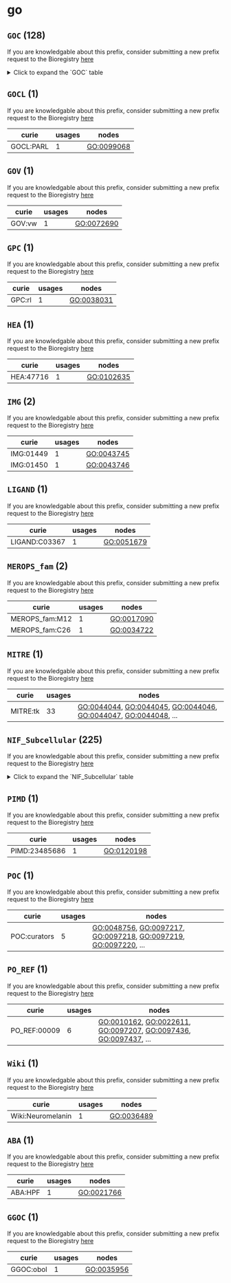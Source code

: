 # go

## `GOC` (128)

If you are knowledgable about this prefix, consider submitting a new prefix
request to the Bioregistry [here](https://github.com/biopragmatics/bioregistry/issues/new?assignees=cthoyt&labels=New%2CPrefix&template=new-prefix.yml&title=%5BResource%5D%3A%20GOC)

<details>
<summary>Click to expand the `GOC` table</summary>

| curie                              |   usages | nodes                                                                                                                                                                                                                                                                                            |
|------------------------------------|----------|--------------------------------------------------------------------------------------------------------------------------------------------------------------------------------------------------------------------------------------------------------------------------------------------------|
| GOC:TermGenie                      |     4496 | [GO:0000917](http://purl.obolibrary.org/obo/GO_0000917), [GO:0002036](http://purl.obolibrary.org/obo/GO_0002036), [GO:0002037](http://purl.obolibrary.org/obo/GO_0002037), [GO:0002038](http://purl.obolibrary.org/obo/GO_0002038), [GO:0003352](http://purl.obolibrary.org/obo/GO_0003352), ... |
| GOC:mah                            |     2056 | [GO:0000014](http://purl.obolibrary.org/obo/GO_0000014), [GO:0000027](http://purl.obolibrary.org/obo/GO_0000027), [GO:0000028](http://purl.obolibrary.org/obo/GO_0000028), [GO:0000054](http://purl.obolibrary.org/obo/GO_0000054), [GO:0000055](http://purl.obolibrary.org/obo/GO_0000055), ... |
| GOC:tb                             |      867 | [GO:0000132](http://purl.obolibrary.org/obo/GO_0000132), [GO:0000148](http://purl.obolibrary.org/obo/GO_0000148), [GO:0000452](http://purl.obolibrary.org/obo/GO_0000452), [GO:0000459](http://purl.obolibrary.org/obo/GO_0000459), [GO:0000469](http://purl.obolibrary.org/obo/GO_0000469), ... |
| GOC:obol                           |      791 | [GO:0010411](http://purl.obolibrary.org/obo/GO_0010411), [GO:0032655](http://purl.obolibrary.org/obo/GO_0032655), [GO:0032695](http://purl.obolibrary.org/obo/GO_0032695), [GO:0032735](http://purl.obolibrary.org/obo/GO_0032735), [GO:0035947](http://purl.obolibrary.org/obo/GO_0035947), ... |
| GOC:bf                             |      758 | [GO:0000038](http://purl.obolibrary.org/obo/GO_0000038), [GO:0000165](http://purl.obolibrary.org/obo/GO_0000165), [GO:0000185](http://purl.obolibrary.org/obo/GO_0000185), [GO:0000186](http://purl.obolibrary.org/obo/GO_0000186), [GO:0000836](http://purl.obolibrary.org/obo/GO_0000836), ... |
| GOC:dph                            |      497 | [GO:0000146](http://purl.obolibrary.org/obo/GO_0000146), [GO:0000335](http://purl.obolibrary.org/obo/GO_0000335), [GO:0000336](http://purl.obolibrary.org/obo/GO_0000336), [GO:0000337](http://purl.obolibrary.org/obo/GO_0000337), [GO:0000749](http://purl.obolibrary.org/obo/GO_0000749), ... |
| GOC:add                            |      244 | [GO:0001779](http://purl.obolibrary.org/obo/GO_0001779), [GO:0001865](http://purl.obolibrary.org/obo/GO_0001865), [GO:0001867](http://purl.obolibrary.org/obo/GO_0001867), [GO:0001868](http://purl.obolibrary.org/obo/GO_0001868), [GO:0001869](http://purl.obolibrary.org/obo/GO_0001869), ... |
| GOC:vw                             |      173 | [GO:0000078](http://purl.obolibrary.org/obo/GO_0000078), [GO:0000196](http://purl.obolibrary.org/obo/GO_0000196), [GO:0000348](http://purl.obolibrary.org/obo/GO_0000348), [GO:0000365](http://purl.obolibrary.org/obo/GO_0000365), [GO:0000366](http://purl.obolibrary.org/obo/GO_0000366), ... |
| GOC:signaling                      |      133 | [GO:0000161](http://purl.obolibrary.org/obo/GO_0000161), [GO:0003136](http://purl.obolibrary.org/obo/GO_0003136), [GO:0003306](http://purl.obolibrary.org/obo/GO_0003306), [GO:0003308](http://purl.obolibrary.org/obo/GO_0003308), [GO:0005007](http://purl.obolibrary.org/obo/GO_0005007), ... |
| GOC:mtg_kidney_jan10               |       85 | [GO:0034672](http://purl.obolibrary.org/obo/GO_0034672), [GO:0039003](http://purl.obolibrary.org/obo/GO_0039003), [GO:0039006](http://purl.obolibrary.org/obo/GO_0039006), [GO:0039009](http://purl.obolibrary.org/obo/GO_0039009), [GO:0039011](http://purl.obolibrary.org/obo/GO_0039011), ... |
| GOC:dos                            |       79 | [GO:0008407](http://purl.obolibrary.org/obo/GO_0008407), [GO:0009415](http://purl.obolibrary.org/obo/GO_0009415), [GO:0009725](http://purl.obolibrary.org/obo/GO_0009725), [GO:0009733](http://purl.obolibrary.org/obo/GO_0009733), [GO:0009735](http://purl.obolibrary.org/obo/GO_0009735), ... |
| GOC:sl                             |       72 | [GO:0005980](http://purl.obolibrary.org/obo/GO_0005980), [GO:0005981](http://purl.obolibrary.org/obo/GO_0005981), [GO:0008584](http://purl.obolibrary.org/obo/GO_0008584), [GO:0008585](http://purl.obolibrary.org/obo/GO_0008585), [GO:0008610](http://purl.obolibrary.org/obo/GO_0008610), ... |
| GOC:jl                             |       62 | [GO:0006607](http://purl.obolibrary.org/obo/GO_0006607), [GO:0006928](http://purl.obolibrary.org/obo/GO_0006928), [GO:0009877](http://purl.obolibrary.org/obo/GO_0009877), [GO:0016032](http://purl.obolibrary.org/obo/GO_0016032), [GO:0019048](http://purl.obolibrary.org/obo/GO_0019048), ... |
| GOC:krc                            |       55 | [GO:0000950](http://purl.obolibrary.org/obo/GO_0000950), [GO:0000953](http://purl.obolibrary.org/obo/GO_0000953), [GO:0003918](http://purl.obolibrary.org/obo/GO_0003918), [GO:0004175](http://purl.obolibrary.org/obo/GO_0004175), [GO:0004252](http://purl.obolibrary.org/obo/GO_0004252), ... |
| GOC:rl                             |       53 | [GO:0000124](http://purl.obolibrary.org/obo/GO_0000124), [GO:0000159](http://purl.obolibrary.org/obo/GO_0000159), [GO:0001837](http://purl.obolibrary.org/obo/GO_0001837), [GO:0001905](http://purl.obolibrary.org/obo/GO_0001905), [GO:0001969](http://purl.obolibrary.org/obo/GO_0001969), ... |
| GOC:mtg_heart                      |       50 | [GO:0003139](http://purl.obolibrary.org/obo/GO_0003139), [GO:0003142](http://purl.obolibrary.org/obo/GO_0003142), [GO:0003146](http://purl.obolibrary.org/obo/GO_0003146), [GO:0003161](http://purl.obolibrary.org/obo/GO_0003161), [GO:0003162](http://purl.obolibrary.org/obo/GO_0003162), ... |
| GOC:pr                             |       39 | [GO:0005080](http://purl.obolibrary.org/obo/GO_0005080), [GO:0006490](http://purl.obolibrary.org/obo/GO_0006490), [GO:0007528](http://purl.obolibrary.org/obo/GO_0007528), [GO:0007595](http://purl.obolibrary.org/obo/GO_0007595), [GO:0008303](http://purl.obolibrary.org/obo/GO_0008303), ... |
| GOC:bhm                            |       37 | [GO:0000109](http://purl.obolibrary.org/obo/GO_0000109), [GO:0016602](http://purl.obolibrary.org/obo/GO_0016602), [GO:0017053](http://purl.obolibrary.org/obo/GO_0017053), [GO:0030008](http://purl.obolibrary.org/obo/GO_0030008), [GO:0031297](http://purl.obolibrary.org/obo/GO_0031297), ... |
| GOC:yaf                            |       37 | [GO:0003179](http://purl.obolibrary.org/obo/GO_0003179), [GO:0006636](http://purl.obolibrary.org/obo/GO_0006636), [GO:0006972](http://purl.obolibrary.org/obo/GO_0006972), [GO:0030223](http://purl.obolibrary.org/obo/GO_0030223), [GO:0035623](http://purl.obolibrary.org/obo/GO_0035623), ... |
| GOC:BHF                            |       37 | [GO:0030228](http://purl.obolibrary.org/obo/GO_0030228), [GO:0032615](http://purl.obolibrary.org/obo/GO_0032615), [GO:0032619](http://purl.obolibrary.org/obo/GO_0032619), [GO:0032620](http://purl.obolibrary.org/obo/GO_0032620), [GO:0032621](http://purl.obolibrary.org/obo/GO_0032621), ... |
| GOC:ab                             |       29 | [GO:0009897](http://purl.obolibrary.org/obo/GO_0009897), [GO:0009898](http://purl.obolibrary.org/obo/GO_0009898), [GO:0010009](http://purl.obolibrary.org/obo/GO_0010009), [GO:0031232](http://purl.obolibrary.org/obo/GO_0031232), [GO:0031233](http://purl.obolibrary.org/obo/GO_0031233), ... |
| GOC:bm                             |       25 | [GO:0019068](http://purl.obolibrary.org/obo/GO_0019068), [GO:0039631](http://purl.obolibrary.org/obo/GO_0039631), [GO:0039632](http://purl.obolibrary.org/obo/GO_0039632), [GO:0039633](http://purl.obolibrary.org/obo/GO_0039633), [GO:0043493](http://purl.obolibrary.org/obo/GO_0043493), ... |
| GOC:hjd                            |       24 | [GO:0000154](http://purl.obolibrary.org/obo/GO_0000154), [GO:0004397](http://purl.obolibrary.org/obo/GO_0004397), [GO:0004812](http://purl.obolibrary.org/obo/GO_0004812), [GO:0006400](http://purl.obolibrary.org/obo/GO_0006400), [GO:0009451](http://purl.obolibrary.org/obo/GO_0009451), ... |
| GOC:vk                             |       23 | [GO:0004497](http://purl.obolibrary.org/obo/GO_0004497), [GO:0005129](http://purl.obolibrary.org/obo/GO_0005129), [GO:0005157](http://purl.obolibrary.org/obo/GO_0005157), [GO:0019827](http://purl.obolibrary.org/obo/GO_0019827), [GO:0030330](http://purl.obolibrary.org/obo/GO_0030330), ... |
| GOC:go_curators                    |       21 | [GO:0000703](http://purl.obolibrary.org/obo/GO_0000703), [GO:0002060](http://purl.obolibrary.org/obo/GO_0002060), [GO:0002061](http://purl.obolibrary.org/obo/GO_0002061), [GO:0005345](http://purl.obolibrary.org/obo/GO_0005345), [GO:0005350](http://purl.obolibrary.org/obo/GO_0005350), ... |
| GOC:txnOH                          |       19 | [GO:0001109](http://purl.obolibrary.org/obo/GO_0001109), [GO:0001112](http://purl.obolibrary.org/obo/GO_0001112), [GO:0001172](http://purl.obolibrary.org/obo/GO_0001172), [GO:0001173](http://purl.obolibrary.org/obo/GO_0001173), [GO:0001192](http://purl.obolibrary.org/obo/GO_0001192), ... |
| GOC:cjm                            |       18 | [GO:0000502](http://purl.obolibrary.org/obo/GO_0000502), [GO:0001957](http://purl.obolibrary.org/obo/GO_0001957), [GO:0005922](http://purl.obolibrary.org/obo/GO_0005922), [GO:0008406](http://purl.obolibrary.org/obo/GO_0008406), [GO:0009654](http://purl.obolibrary.org/obo/GO_0009654), ... |
| GOC:cls                            |       18 | [GO:0021504](http://purl.obolibrary.org/obo/GO_0021504), [GO:0021539](http://purl.obolibrary.org/obo/GO_0021539), [GO:0021541](http://purl.obolibrary.org/obo/GO_0021541), [GO:0021547](http://purl.obolibrary.org/obo/GO_0021547), [GO:0021550](http://purl.obolibrary.org/obo/GO_0021550), ... |
| GOC:sart                           |       17 | [GO:0001669](http://purl.obolibrary.org/obo/GO_0001669), [GO:0007593](http://purl.obolibrary.org/obo/GO_0007593), [GO:0015276](http://purl.obolibrary.org/obo/GO_0015276), [GO:0016055](http://purl.obolibrary.org/obo/GO_0016055), [GO:0016322](http://purl.obolibrary.org/obo/GO_0016322), ... |
| GOC:ecd                            |       17 | [GO:0003435](http://purl.obolibrary.org/obo/GO_0003435), [GO:0003725](http://purl.obolibrary.org/obo/GO_0003725), [GO:0004745](http://purl.obolibrary.org/obo/GO_0004745), [GO:0008589](http://purl.obolibrary.org/obo/GO_0008589), [GO:0010501](http://purl.obolibrary.org/obo/GO_0010501), ... |
| GOC:autophagy                      |       15 | [GO:0000045](http://purl.obolibrary.org/obo/GO_0000045), [GO:0000421](http://purl.obolibrary.org/obo/GO_0000421), [GO:0000422](http://purl.obolibrary.org/obo/GO_0000422), [GO:0016240](http://purl.obolibrary.org/obo/GO_0016240), [GO:0016243](http://purl.obolibrary.org/obo/GO_0016243), ... |
| GOC:jh2                            |       15 | [GO:0005656](http://purl.obolibrary.org/obo/GO_0005656), [GO:0006267](http://purl.obolibrary.org/obo/GO_0006267), [GO:0006352](http://purl.obolibrary.org/obo/GO_0006352), [GO:0006354](http://purl.obolibrary.org/obo/GO_0006354), [GO:0016874](http://purl.obolibrary.org/obo/GO_0016874), ... |
| GOC:al                             |       14 | [GO:0005643](http://purl.obolibrary.org/obo/GO_0005643), [GO:0006611](http://purl.obolibrary.org/obo/GO_0006611), [GO:0006886](http://purl.obolibrary.org/obo/GO_0006886), [GO:0036127](http://purl.obolibrary.org/obo/GO_0036127), [GO:0036245](http://purl.obolibrary.org/obo/GO_0036245), ... |
| GOC:rk                             |       13 | [GO:0008544](http://purl.obolibrary.org/obo/GO_0008544), [GO:0009913](http://purl.obolibrary.org/obo/GO_0009913), [GO:0009957](http://purl.obolibrary.org/obo/GO_0009957), [GO:0010481](http://purl.obolibrary.org/obo/GO_0010481), [GO:0010482](http://purl.obolibrary.org/obo/GO_0010482), ... |
| GOC:sp                             |       13 | [GO:0035098](http://purl.obolibrary.org/obo/GO_0035098), [GO:0035605](http://purl.obolibrary.org/obo/GO_0035605), [GO:0036292](http://purl.obolibrary.org/obo/GO_0036292), [GO:0036310](http://purl.obolibrary.org/obo/GO_0036310), [GO:0036317](http://purl.obolibrary.org/obo/GO_0036317), ... |
| GOC:jp                             |       12 | [GO:0070086](http://purl.obolibrary.org/obo/GO_0070086), [GO:0070250](http://purl.obolibrary.org/obo/GO_0070250), [GO:0070300](http://purl.obolibrary.org/obo/GO_0070300), [GO:0070370](http://purl.obolibrary.org/obo/GO_0070370), [GO:0070417](http://purl.obolibrary.org/obo/GO_0070417), ... |
| GOC:rb                             |       11 | [GO:0004574](http://purl.obolibrary.org/obo/GO_0004574), [GO:0030956](http://purl.obolibrary.org/obo/GO_0030956), [GO:0035859](http://purl.obolibrary.org/obo/GO_0035859), [GO:0035965](http://purl.obolibrary.org/obo/GO_0035965), [GO:0036402](http://purl.obolibrary.org/obo/GO_0036402), ... |
| GOC:ebc                            |       11 | [GO:0008432](http://purl.obolibrary.org/obo/GO_0008432), [GO:0035639](http://purl.obolibrary.org/obo/GO_0035639), [GO:0035683](http://purl.obolibrary.org/obo/GO_0035683), [GO:0035684](http://purl.obolibrary.org/obo/GO_0035684), [GO:0035691](http://purl.obolibrary.org/obo/GO_0035691), ... |
| GOC:rph                            |       10 | [GO:0001822](http://purl.obolibrary.org/obo/GO_0001822), [GO:0007042](http://purl.obolibrary.org/obo/GO_0007042), [GO:0010917](http://purl.obolibrary.org/obo/GO_0010917), [GO:0010918](http://purl.obolibrary.org/obo/GO_0010918), [GO:0035752](http://purl.obolibrary.org/obo/GO_0035752), ... |
| GOC:kmv                            |       10 | [GO:0030056](http://purl.obolibrary.org/obo/GO_0030056), [GO:0031045](http://purl.obolibrary.org/obo/GO_0031045), [GO:0032127](http://purl.obolibrary.org/obo/GO_0032127), [GO:0032253](http://purl.obolibrary.org/obo/GO_0032253), [GO:0032256](http://purl.obolibrary.org/obo/GO_0032256), ... |
| GOC:elh                            |        9 | [GO:0003690](http://purl.obolibrary.org/obo/GO_0003690), [GO:0019985](http://purl.obolibrary.org/obo/GO_0019985), [GO:0042276](http://purl.obolibrary.org/obo/GO_0042276), [GO:0060543](http://purl.obolibrary.org/obo/GO_0060543), [GO:0070180](http://purl.obolibrary.org/obo/GO_0070180), ... |
| GOC:mcc                            |        9 | [GO:0005750](http://purl.obolibrary.org/obo/GO_0005750), [GO:0017062](http://purl.obolibrary.org/obo/GO_0017062), [GO:0030848](http://purl.obolibrary.org/obo/GO_0030848), [GO:0032865](http://purl.obolibrary.org/obo/GO_0032865), [GO:0034551](http://purl.obolibrary.org/obo/GO_0034551), ... |
| GOC:pg                             |        8 | [GO:0005096](http://purl.obolibrary.org/obo/GO_0005096), [GO:0039503](http://purl.obolibrary.org/obo/GO_0039503), [GO:0045087](http://purl.obolibrary.org/obo/GO_0045087), [GO:0052157](http://purl.obolibrary.org/obo/GO_0052157), [GO:0052167](http://purl.obolibrary.org/obo/GO_0052167), ... |
| GOC:mtg_lung                       |        8 | [GO:0007171](http://purl.obolibrary.org/obo/GO_0007171), [GO:0060424](http://purl.obolibrary.org/obo/GO_0060424), [GO:0060426](http://purl.obolibrary.org/obo/GO_0060426), [GO:0060428](http://purl.obolibrary.org/obo/GO_0060428), [GO:0060447](http://purl.obolibrary.org/obo/GO_0060447), ... |
| GOC:kad                            |        8 | [GO:0010279](http://purl.obolibrary.org/obo/GO_0010279), [GO:0035647](http://purl.obolibrary.org/obo/GO_0035647), [GO:0035798](http://purl.obolibrary.org/obo/GO_0035798), [GO:0047312](http://purl.obolibrary.org/obo/GO_0047312), [GO:0070382](http://purl.obolibrary.org/obo/GO_0070382), ... |
| GOC:rn                             |        8 | [GO:0036266](http://purl.obolibrary.org/obo/GO_0036266), [GO:0070651](http://purl.obolibrary.org/obo/GO_0070651), [GO:0071885](http://purl.obolibrary.org/obo/GO_0071885), [GO:0090282](http://purl.obolibrary.org/obo/GO_0090282), [GO:0120155](http://purl.obolibrary.org/obo/GO_0120155), ... |
| GOC:jh                             |        7 | [GO:0000404](http://purl.obolibrary.org/obo/GO_0000404), [GO:0016682](http://purl.obolibrary.org/obo/GO_0016682), [GO:0035484](http://purl.obolibrary.org/obo/GO_0035484), [GO:0035486](http://purl.obolibrary.org/obo/GO_0035486), [GO:0035488](http://purl.obolibrary.org/obo/GO_0035488), ... |
| GOC:mtg_cardiac_conduct_nov11      |        7 | [GO:0005222](http://purl.obolibrary.org/obo/GO_0005222), [GO:0060921](http://purl.obolibrary.org/obo/GO_0060921), [GO:0060930](http://purl.obolibrary.org/obo/GO_0060930), [GO:0060931](http://purl.obolibrary.org/obo/GO_0060931), [GO:0086024](http://purl.obolibrary.org/obo/GO_0086024), ... |
| GOC:jsg                            |        7 | [GO:0008022](http://purl.obolibrary.org/obo/GO_0008022), [GO:0018160](http://purl.obolibrary.org/obo/GO_0018160), [GO:0018220](http://purl.obolibrary.org/obo/GO_0018220), [GO:0018221](http://purl.obolibrary.org/obo/GO_0018221), [GO:0036290](http://purl.obolibrary.org/obo/GO_0036290), ... |
| GOC:tair_curators                  |        7 | [GO:0010263](http://purl.obolibrary.org/obo/GO_0010263), [GO:0010683](http://purl.obolibrary.org/obo/GO_0010683), [GO:0010684](http://purl.obolibrary.org/obo/GO_0010684), [GO:0010685](http://purl.obolibrary.org/obo/GO_0010685), [GO:0010686](http://purl.obolibrary.org/obo/GO_0010686), ... |
| GOC:di                             |        7 | [GO:0036164](http://purl.obolibrary.org/obo/GO_0036164), [GO:0036165](http://purl.obolibrary.org/obo/GO_0036165), [GO:0036187](http://purl.obolibrary.org/obo/GO_0036187), [GO:0036240](http://purl.obolibrary.org/obo/GO_0036240), [GO:0036267](http://purl.obolibrary.org/obo/GO_0036267), ... |
| GOC:vesicles                       |        7 | [GO:0070062](http://purl.obolibrary.org/obo/GO_0070062), [GO:0071971](http://purl.obolibrary.org/obo/GO_0071971), [GO:0097189](http://purl.obolibrary.org/obo/GO_0097189), [GO:1903551](http://purl.obolibrary.org/obo/GO_1903551), [GO:1903552](http://purl.obolibrary.org/obo/GO_1903552), ... |
| GOC:rv                             |        7 | [GO:0071605](http://purl.obolibrary.org/obo/GO_0071605), [GO:0071606](http://purl.obolibrary.org/obo/GO_0071606), [GO:0071607](http://purl.obolibrary.org/obo/GO_0071607), [GO:0071608](http://purl.obolibrary.org/obo/GO_0071608), [GO:0071609](http://purl.obolibrary.org/obo/GO_0071609), ... |
| GOC:md                             |        6 | [GO:0030287](http://purl.obolibrary.org/obo/GO_0030287), [GO:0036407](http://purl.obolibrary.org/obo/GO_0036407), [GO:0036418](http://purl.obolibrary.org/obo/GO_0036418), [GO:0036419](http://purl.obolibrary.org/obo/GO_0036419), [GO:0036420](http://purl.obolibrary.org/obo/GO_0036420), ... |
| GOC:pamgo_curators                 |        6 | [GO:0034051](http://purl.obolibrary.org/obo/GO_0034051), [GO:0034052](http://purl.obolibrary.org/obo/GO_0034052), [GO:0034053](http://purl.obolibrary.org/obo/GO_0034053), [GO:0034054](http://purl.obolibrary.org/obo/GO_0034054), [GO:0034055](http://purl.obolibrary.org/obo/GO_0034055), ... |
| GOC:dgf                            |        5 | [GO:0000197](http://purl.obolibrary.org/obo/GO_0000197), [GO:0000198](http://purl.obolibrary.org/obo/GO_0000198), [GO:0000199](http://purl.obolibrary.org/obo/GO_0000199), [GO:0000200](http://purl.obolibrary.org/obo/GO_0000200), [GO:0070390](http://purl.obolibrary.org/obo/GO_0070390), ... |
| GOC:mtg_chebi_dec09                |        5 | [GO:0009057](http://purl.obolibrary.org/obo/GO_0009057), [GO:0009059](http://purl.obolibrary.org/obo/GO_0009059), [GO:0043170](http://purl.obolibrary.org/obo/GO_0043170), [GO:0044260](http://purl.obolibrary.org/obo/GO_0044260), [GO:0044265](http://purl.obolibrary.org/obo/GO_0044265), ... |
| GOC:rs                             |        5 | [GO:0015986](http://purl.obolibrary.org/obo/GO_0015986), [GO:0035595](http://purl.obolibrary.org/obo/GO_0035595), [GO:0071938](http://purl.obolibrary.org/obo/GO_0071938), [GO:0071939](http://purl.obolibrary.org/obo/GO_0071939), [GO:0072541](http://purl.obolibrary.org/obo/GO_0072541), ... |
| GOC:jc                             |        5 | [GO:0038173](http://purl.obolibrary.org/obo/GO_0038173), [GO:0038178](http://purl.obolibrary.org/obo/GO_0038178), [GO:0051386](http://purl.obolibrary.org/obo/GO_0051386), [GO:0051387](http://purl.obolibrary.org/obo/GO_0051387), [GO:0051388](http://purl.obolibrary.org/obo/GO_0051388), ... |
| GOC:mengo_curators                 |        5 | [GO:1900682](http://purl.obolibrary.org/obo/GO_1900682), [GO:1901061](http://purl.obolibrary.org/obo/GO_1901061), [GO:1901064](http://purl.obolibrary.org/obo/GO_1901064), [GO:1901065](http://purl.obolibrary.org/obo/GO_1901065), [GO:1902665](http://purl.obolibrary.org/obo/GO_1902665), ... |
| GOC:dgh                            |        4 | [GO:0021768](http://purl.obolibrary.org/obo/GO_0021768), [GO:0021770](http://purl.obolibrary.org/obo/GO_0021770), [GO:0021771](http://purl.obolibrary.org/obo/GO_0021771), [GO:0070121](http://purl.obolibrary.org/obo/GO_0070121)                                                               |
| GOC:ah                             |        4 | [GO:0031648](http://purl.obolibrary.org/obo/GO_0031648), [GO:0050821](http://purl.obolibrary.org/obo/GO_0050821), [GO:0050822](http://purl.obolibrary.org/obo/GO_0050822), [GO:1904936](http://purl.obolibrary.org/obo/GO_1904936)                                                               |
| GOC:mtg_25march11                  |        4 | [GO:0035810](http://purl.obolibrary.org/obo/GO_0035810), [GO:0035811](http://purl.obolibrary.org/obo/GO_0035811), [GO:0035815](http://purl.obolibrary.org/obo/GO_0035815), [GO:0035818](http://purl.obolibrary.org/obo/GO_0035818)                                                               |
| GOC:amm                            |        4 | [GO:0036300](http://purl.obolibrary.org/obo/GO_0036300), [GO:0071532](http://purl.obolibrary.org/obo/GO_0071532), [GO:0071533](http://purl.obolibrary.org/obo/GO_0071533), [GO:0071537](http://purl.obolibrary.org/obo/GO_0071537)                                                               |
| GOC:uh                             |        4 | [GO:0036323](http://purl.obolibrary.org/obo/GO_0036323), [GO:0036324](http://purl.obolibrary.org/obo/GO_0036324), [GO:0036325](http://purl.obolibrary.org/obo/GO_0036325), [GO:0036332](http://purl.obolibrary.org/obo/GO_0036332)                                                               |
| GOC:nhn                            |        4 | [GO:0036339](http://purl.obolibrary.org/obo/GO_0036339), [GO:0038157](http://purl.obolibrary.org/obo/GO_0038157), [GO:0038163](http://purl.obolibrary.org/obo/GO_0038163), [GO:0038192](http://purl.obolibrary.org/obo/GO_0038192)                                                               |
| GOC:bc                             |        4 | [GO:0043121](http://purl.obolibrary.org/obo/GO_0043121), [GO:0098883](http://purl.obolibrary.org/obo/GO_0098883), [GO:0140058](http://purl.obolibrary.org/obo/GO_0140058), [GO:0150051](http://purl.obolibrary.org/obo/GO_0150051)                                                               |
| GOC:lnp                            |        4 | [GO:0062011](http://purl.obolibrary.org/obo/GO_0062011), [GO:0110078](http://purl.obolibrary.org/obo/GO_0110078), [GO:0120123](http://purl.obolibrary.org/obo/GO_0120123), [GO:0120157](http://purl.obolibrary.org/obo/GO_0120157)                                                               |
| GOC:ach                            |        4 | [GO:0120280](http://purl.obolibrary.org/obo/GO_0120280), [GO:0120309](http://purl.obolibrary.org/obo/GO_0120309), [GO:0120311](http://purl.obolibrary.org/obo/GO_0120311), [GO:0120326](http://purl.obolibrary.org/obo/GO_0120326)                                                               |
| GOC:nc                             |        3 | [GO:0000333](http://purl.obolibrary.org/obo/GO_0000333), [GO:1990682](http://purl.obolibrary.org/obo/GO_1990682), [GO:1990879](http://purl.obolibrary.org/obo/GO_1990879)                                                                                                                        |
| GOC:cilia                          |        3 | [GO:0003351](http://purl.obolibrary.org/obo/GO_0003351), [GO:0005814](http://purl.obolibrary.org/obo/GO_0005814), [GO:0060287](http://purl.obolibrary.org/obo/GO_0060287)                                                                                                                        |
| GOC:mtg_apoptosis                  |        3 | [GO:0004197](http://purl.obolibrary.org/obo/GO_0004197), [GO:0060033](http://purl.obolibrary.org/obo/GO_0060033), [GO:0097153](http://purl.obolibrary.org/obo/GO_0097153)                                                                                                                        |
| GOC:cb                             |        3 | [GO:0005242](http://purl.obolibrary.org/obo/GO_0005242), [GO:0070581](http://purl.obolibrary.org/obo/GO_0070581), [GO:0070582](http://purl.obolibrary.org/obo/GO_0070582)                                                                                                                        |
| GOC:ai                             |        3 | [GO:0009081](http://purl.obolibrary.org/obo/GO_0009081), [GO:0009082](http://purl.obolibrary.org/obo/GO_0009082), [GO:0009083](http://purl.obolibrary.org/obo/GO_0009083)                                                                                                                        |
| GOC:PO_curators                    |        3 | [GO:0009835](http://purl.obolibrary.org/obo/GO_0009835), [GO:0022611](http://purl.obolibrary.org/obo/GO_0022611), [GO:0048438](http://purl.obolibrary.org/obo/GO_0048438)                                                                                                                        |
| GOC:imk                            |        3 | [GO:0016507](http://purl.obolibrary.org/obo/GO_0016507), [GO:0070678](http://purl.obolibrary.org/obo/GO_0070678), [GO:0071915](http://purl.obolibrary.org/obo/GO_0071915)                                                                                                                        |
| GOC:pf                             |        3 | [GO:0031164](http://purl.obolibrary.org/obo/GO_0031164), [GO:0034260](http://purl.obolibrary.org/obo/GO_0034260), [GO:0070685](http://purl.obolibrary.org/obo/GO_0070685)                                                                                                                        |
| GOC:ans                            |        3 | [GO:0032541](http://purl.obolibrary.org/obo/GO_0032541), [GO:0035927](http://purl.obolibrary.org/obo/GO_0035927), [GO:0035928](http://purl.obolibrary.org/obo/GO_0035928)                                                                                                                        |
| GOC:mw                             |        3 | [GO:0036134](http://purl.obolibrary.org/obo/GO_0036134), [GO:0036153](http://purl.obolibrary.org/obo/GO_0036153), [GO:0036154](http://purl.obolibrary.org/obo/GO_0036154)                                                                                                                        |
| GOC:pad                            |        3 | [GO:0061742](http://purl.obolibrary.org/obo/GO_0061742), [GO:0071211](http://purl.obolibrary.org/obo/GO_0071211), [GO:1990316](http://purl.obolibrary.org/obo/GO_1990316)                                                                                                                        |
| GOC:se                             |        2 | [GO:0000214](http://purl.obolibrary.org/obo/GO_0000214), [GO:0035601](http://purl.obolibrary.org/obo/GO_0035601)                                                                                                                                                                                 |
| GOC:mtg_cardio                     |        2 | [GO:0003050](http://purl.obolibrary.org/obo/GO_0003050), [GO:0021811](http://purl.obolibrary.org/obo/GO_0021811)                                                                                                                                                                                 |
| GOC:cjk                            |        2 | [GO:0005839](http://purl.obolibrary.org/obo/GO_0005839), [GO:0016593](http://purl.obolibrary.org/obo/GO_0016593)                                                                                                                                                                                 |
| GOC:mcc2                           |        2 | [GO:0009758](http://purl.obolibrary.org/obo/GO_0009758), [GO:0043610](http://purl.obolibrary.org/obo/GO_0043610)                                                                                                                                                                                 |
| GOC:curators                       |        2 | [GO:0030220](http://purl.obolibrary.org/obo/GO_0030220), [GO:0046146](http://purl.obolibrary.org/obo/GO_0046146)                                                                                                                                                                                 |
| GOC:ha                             |        2 | [GO:0031594](http://purl.obolibrary.org/obo/GO_0031594), [GO:0062130](http://purl.obolibrary.org/obo/GO_0062130)                                                                                                                                                                                 |
| GOC:hp                             |        2 | [GO:0035456](http://purl.obolibrary.org/obo/GO_0035456), [GO:0036275](http://purl.obolibrary.org/obo/GO_0036275)                                                                                                                                                                                 |
| GOC:als                            |        2 | [GO:0036413](http://purl.obolibrary.org/obo/GO_0036413), [GO:1990256](http://purl.obolibrary.org/obo/GO_1990256)                                                                                                                                                                                 |
| GOC:am                             |        2 | [GO:0036447](http://purl.obolibrary.org/obo/GO_0036447), [GO:1990464](http://purl.obolibrary.org/obo/GO_1990464)                                                                                                                                                                                 |
| GOC:lb                             |        2 | [GO:0036449](http://purl.obolibrary.org/obo/GO_0036449), [GO:0047677](http://purl.obolibrary.org/obo/GO_0047677)                                                                                                                                                                                 |
| GOC:tfm                            |        2 | [GO:0044286](http://purl.obolibrary.org/obo/GO_0044286), [GO:0071948](http://purl.obolibrary.org/obo/GO_0071948)                                                                                                                                                                                 |
| GOC:rc                             |        2 | [GO:0048718](http://purl.obolibrary.org/obo/GO_0048718), [GO:0048725](http://purl.obolibrary.org/obo/GO_0048725)                                                                                                                                                                                 |
| GOC:MAH                            |        2 | [GO:0070525](http://purl.obolibrary.org/obo/GO_0070525), [GO:0070817](http://purl.obolibrary.org/obo/GO_0070817)                                                                                                                                                                                 |
| GOC:dh                             |        2 | [GO:0070909](http://purl.obolibrary.org/obo/GO_0070909), [GO:0070968](http://purl.obolibrary.org/obo/GO_0070968)                                                                                                                                                                                 |
| GOC:rjd                            |        2 | [GO:0110094](http://purl.obolibrary.org/obo/GO_0110094), [GO:0120031](http://purl.obolibrary.org/obo/GO_0120031)                                                                                                                                                                                 |
| GOC:mls                            |        2 | [GO:1902074](http://purl.obolibrary.org/obo/GO_1902074), [GO:1902075](http://purl.obolibrary.org/obo/GO_1902075)                                                                                                                                                                                 |
| GOC:mgi_curators                   |        1 | [GO:0001949](http://purl.obolibrary.org/obo/GO_0001949)                                                                                                                                                                                                                                          |
| GOC:pm                             |        1 | [GO:0006509](http://purl.obolibrary.org/obo/GO_0006509)                                                                                                                                                                                                                                          |
| GOC:cuators                        |        1 | [GO:0009229](http://purl.obolibrary.org/obo/GO_0009229)                                                                                                                                                                                                                                          |
| GOC:syr                            |        1 | [GO:0010213](http://purl.obolibrary.org/obo/GO_0010213)                                                                                                                                                                                                                                          |
| GOC:kd                             |        1 | [GO:0015039](http://purl.obolibrary.org/obo/GO_0015039)                                                                                                                                                                                                                                          |
| GOC:fj                             |        1 | [GO:0015280](http://purl.obolibrary.org/obo/GO_0015280)                                                                                                                                                                                                                                          |
| GOC:pde                            |        1 | [GO:0030168](http://purl.obolibrary.org/obo/GO_0030168)                                                                                                                                                                                                                                          |
| GOC:db                             |        1 | [GO:0032790](http://purl.obolibrary.org/obo/GO_0032790)                                                                                                                                                                                                                                          |
| GOC:crds                           |        1 | [GO:0036370](http://purl.obolibrary.org/obo/GO_0036370)                                                                                                                                                                                                                                          |
| GOC:20238016                       |        1 | [GO:0036372](http://purl.obolibrary.org/obo/GO_0036372)                                                                                                                                                                                                                                          |
| GOC:gap                            |        1 | [GO:0038194](http://purl.obolibrary.org/obo/GO_0038194)                                                                                                                                                                                                                                          |
| GOC:rf                             |        1 | [GO:0039509](http://purl.obolibrary.org/obo/GO_0039509)                                                                                                                                                                                                                                          |
| GOC:ch                             |        1 | [GO:0039662](http://purl.obolibrary.org/obo/GO_0039662)                                                                                                                                                                                                                                          |
| GOC:ceb                            |        1 | [GO:0048014](http://purl.obolibrary.org/obo/GO_0048014)                                                                                                                                                                                                                                          |
| GOC:molecular_function_refactoring |        1 | [GO:0048018](http://purl.obolibrary.org/obo/GO_0048018)                                                                                                                                                                                                                                          |
| GOC:mtg_signaling                  |        1 | [GO:0048019](http://purl.obolibrary.org/obo/GO_0048019)                                                                                                                                                                                                                                          |
| GOC:br                             |        1 | [GO:0048205](http://purl.obolibrary.org/obo/GO_0048205)                                                                                                                                                                                                                                          |
| GOC:17911382                       |        1 | [GO:0048286](http://purl.obolibrary.org/obo/GO_0048286)                                                                                                                                                                                                                                          |
| GOC:mtg_muscle                     |        1 | [GO:0055013](http://purl.obolibrary.org/obo/GO_0055013)                                                                                                                                                                                                                                          |
| GOC:26493087                       |        1 | [GO:0061751](http://purl.obolibrary.org/obo/GO_0061751)                                                                                                                                                                                                                                          |
| GOC:nln                            |        1 | [GO:0070216](http://purl.obolibrary.org/obo/GO_0070216)                                                                                                                                                                                                                                          |
| GOC:sre                            |        1 | [GO:0070274](http://purl.obolibrary.org/obo/GO_0070274)                                                                                                                                                                                                                                          |
| GOC:mm2                            |        1 | [GO:0070652](http://purl.obolibrary.org/obo/GO_0070652)                                                                                                                                                                                                                                          |
| GOC:ma                             |        1 | [GO:0071072](http://purl.obolibrary.org/obo/GO_0071072)                                                                                                                                                                                                                                          |
| GOC:cvs                            |        1 | [GO:0071907](http://purl.obolibrary.org/obo/GO_0071907)                                                                                                                                                                                                                                          |
| GOC:mtg_signal                     |        1 | [GO:0090263](http://purl.obolibrary.org/obo/GO_0090263)                                                                                                                                                                                                                                          |
| GOC:mr                             |        1 | [GO:0090664](http://purl.obolibrary.org/obo/GO_0090664)                                                                                                                                                                                                                                          |
| GOC:kvm                            |        1 | [GO:0093002](http://purl.obolibrary.org/obo/GO_0093002)                                                                                                                                                                                                                                          |
| GOC:22139915                       |        1 | [GO:0097394](http://purl.obolibrary.org/obo/GO_0097394)                                                                                                                                                                                                                                          |
| GOC:sgd_curators                   |        1 | [GO:1901089](http://purl.obolibrary.org/obo/GO_1901089)                                                                                                                                                                                                                                          |
| GOC:tt                             |        1 | [GO:1902706](http://purl.obolibrary.org/obo/GO_1902706)                                                                                                                                                                                                                                          |
| GOC:hal                            |        1 | [GO:1904447](http://purl.obolibrary.org/obo/GO_1904447)                                                                                                                                                                                                                                          |

</details>

## `GOCL` (1)

If you are knowledgable about this prefix, consider submitting a new prefix
request to the Bioregistry [here](https://github.com/biopragmatics/bioregistry/issues/new?assignees=cthoyt&labels=New%2CPrefix&template=new-prefix.yml&title=%5BResource%5D%3A%20GOCL)

| curie     |   usages | nodes                                                   |
|-----------|----------|---------------------------------------------------------|
| GOCL:PARL |        1 | [GO:0099068](http://purl.obolibrary.org/obo/GO_0099068) |

## `GOV` (1)

If you are knowledgable about this prefix, consider submitting a new prefix
request to the Bioregistry [here](https://github.com/biopragmatics/bioregistry/issues/new?assignees=cthoyt&labels=New%2CPrefix&template=new-prefix.yml&title=%5BResource%5D%3A%20GOV)

| curie   |   usages | nodes                                                   |
|---------|----------|---------------------------------------------------------|
| GOV:vw  |        1 | [GO:0072690](http://purl.obolibrary.org/obo/GO_0072690) |

## `GPC` (1)

If you are knowledgable about this prefix, consider submitting a new prefix
request to the Bioregistry [here](https://github.com/biopragmatics/bioregistry/issues/new?assignees=cthoyt&labels=New%2CPrefix&template=new-prefix.yml&title=%5BResource%5D%3A%20GPC)

| curie   |   usages | nodes                                                   |
|---------|----------|---------------------------------------------------------|
| GPC:rl  |        1 | [GO:0038031](http://purl.obolibrary.org/obo/GO_0038031) |

## `HEA` (1)

If you are knowledgable about this prefix, consider submitting a new prefix
request to the Bioregistry [here](https://github.com/biopragmatics/bioregistry/issues/new?assignees=cthoyt&labels=New%2CPrefix&template=new-prefix.yml&title=%5BResource%5D%3A%20HEA)

| curie     |   usages | nodes                                                   |
|-----------|----------|---------------------------------------------------------|
| HEA:47716 |        1 | [GO:0102635](http://purl.obolibrary.org/obo/GO_0102635) |

## `IMG` (2)

If you are knowledgable about this prefix, consider submitting a new prefix
request to the Bioregistry [here](https://github.com/biopragmatics/bioregistry/issues/new?assignees=cthoyt&labels=New%2CPrefix&template=new-prefix.yml&title=%5BResource%5D%3A%20IMG)

| curie     |   usages | nodes                                                   |
|-----------|----------|---------------------------------------------------------|
| IMG:01449 |        1 | [GO:0043745](http://purl.obolibrary.org/obo/GO_0043745) |
| IMG:01450 |        1 | [GO:0043746](http://purl.obolibrary.org/obo/GO_0043746) |

## `LIGAND` (1)

If you are knowledgable about this prefix, consider submitting a new prefix
request to the Bioregistry [here](https://github.com/biopragmatics/bioregistry/issues/new?assignees=cthoyt&labels=New%2CPrefix&template=new-prefix.yml&title=%5BResource%5D%3A%20LIGAND)

| curie         |   usages | nodes                                                   |
|---------------|----------|---------------------------------------------------------|
| LIGAND:C03367 |        1 | [GO:0051679](http://purl.obolibrary.org/obo/GO_0051679) |

## `MEROPS_fam` (2)

If you are knowledgable about this prefix, consider submitting a new prefix
request to the Bioregistry [here](https://github.com/biopragmatics/bioregistry/issues/new?assignees=cthoyt&labels=New%2CPrefix&template=new-prefix.yml&title=%5BResource%5D%3A%20MEROPS_fam)

| curie          |   usages | nodes                                                   |
|----------------|----------|---------------------------------------------------------|
| MEROPS_fam:M12 |        1 | [GO:0017090](http://purl.obolibrary.org/obo/GO_0017090) |
| MEROPS_fam:C26 |        1 | [GO:0034722](http://purl.obolibrary.org/obo/GO_0034722) |

## `MITRE` (1)

If you are knowledgable about this prefix, consider submitting a new prefix
request to the Bioregistry [here](https://github.com/biopragmatics/bioregistry/issues/new?assignees=cthoyt&labels=New%2CPrefix&template=new-prefix.yml&title=%5BResource%5D%3A%20MITRE)

| curie    |   usages | nodes                                                                                                                                                                                                                                                                                            |
|----------|----------|--------------------------------------------------------------------------------------------------------------------------------------------------------------------------------------------------------------------------------------------------------------------------------------------------|
| MITRE:tk |       33 | [GO:0044044](http://purl.obolibrary.org/obo/GO_0044044), [GO:0044045](http://purl.obolibrary.org/obo/GO_0044045), [GO:0044046](http://purl.obolibrary.org/obo/GO_0044046), [GO:0044047](http://purl.obolibrary.org/obo/GO_0044047), [GO:0044048](http://purl.obolibrary.org/obo/GO_0044048), ... |

## `NIF_Subcellular` (225)

If you are knowledgable about this prefix, consider submitting a new prefix
request to the Bioregistry [here](https://github.com/biopragmatics/bioregistry/issues/new?assignees=cthoyt&labels=New%2CPrefix&template=new-prefix.yml&title=%5BResource%5D%3A%20NIF_Subcellular)

<details>
<summary>Click to expand the `NIF_Subcellular` table</summary>

| curie                                |   usages | nodes                                                                                                            |
|--------------------------------------|----------|------------------------------------------------------------------------------------------------------------------|
| NIF_Subcellular:sao1186862860        |        2 | [GO:0044225](http://purl.obolibrary.org/obo/GO_0044225), [GO:0044226](http://purl.obolibrary.org/obo/GO_0044226) |
| NIF_Subcellular:sao28175134          |        2 | [GO:0044292](http://purl.obolibrary.org/obo/GO_0044292), [GO:0044293](http://purl.obolibrary.org/obo/GO_0044293) |
| NIF_Subcellular:sao1594955670        |        2 | [GO:0044294](http://purl.obolibrary.org/obo/GO_0044294), [GO:0044295](http://purl.obolibrary.org/obo/GO_0044295) |
| NIF_Subcellular:sao1186327184        |        1 | [GO:0000262](http://purl.obolibrary.org/obo/GO_0000262)                                                          |
| NIF_Subcellular:sao1615953555        |        1 | [GO:0000785](http://purl.obolibrary.org/obo/GO_0000785)                                                          |
| NIF_Subcellular:sao445485807         |        1 | [GO:0000791](http://purl.obolibrary.org/obo/GO_0000791)                                                          |
| NIF_Subcellular:sao581845896         |        1 | [GO:0000792](http://purl.obolibrary.org/obo/GO_0000792)                                                          |
| NIF_Subcellular:sao785001660         |        1 | [GO:0001518](http://purl.obolibrary.org/obo/GO_0001518)                                                          |
| NIF_Subcellular:sao1841764412        |        1 | [GO:0001651](http://purl.obolibrary.org/obo/GO_0001651)                                                          |
| NIF_Subcellular:sao1217793903        |        1 | [GO:0001652](http://purl.obolibrary.org/obo/GO_0001652)                                                          |
| NIF_Subcellular:sao1571698684        |        1 | [GO:0001740](http://purl.obolibrary.org/obo/GO_0001740)                                                          |
| NIF_Subcellular:sao1337158144        |        1 | [GO:0005575](http://purl.obolibrary.org/obo/GO_0005575)                                                          |
| NIF_Subcellular:sao1425028079        |        1 | [GO:0005615](http://purl.obolibrary.org/obo/GO_0005615)                                                          |
| NIF_Subcellular:sao1813327414        |        1 | [GO:0005623](http://purl.obolibrary.org/obo/GO_0005623)                                                          |
| NIF_Subcellular:sao1702920020        |        1 | [GO:0005634](http://purl.obolibrary.org/obo/GO_0005634)                                                          |
| NIF_Subcellular:sao1612527463        |        1 | [GO:0005637](http://purl.obolibrary.org/obo/GO_0005637)                                                          |
| NIF_Subcellular:sao1617136075        |        1 | [GO:0005640](http://purl.obolibrary.org/obo/GO_0005640)                                                          |
| NIF_Subcellular:sao220861693         |        1 | [GO:0005643](http://purl.obolibrary.org/obo/GO_0005643)                                                          |
| NIF_Subcellular:sao1455996588        |        1 | [GO:0005652](http://purl.obolibrary.org/obo/GO_0005652)                                                          |
| NIF_Subcellular:sao661522542         |        1 | [GO:0005654](http://purl.obolibrary.org/obo/GO_0005654)                                                          |
| NIF_Subcellular:sao1820400233        |        1 | [GO:0005730](http://purl.obolibrary.org/obo/GO_0005730)                                                          |
| NIF_Subcellular:sao1860313010        |        1 | [GO:0005739](http://purl.obolibrary.org/obo/GO_0005739)                                                          |
| NIF_Subcellular:sao1289741256        |        1 | [GO:0005741](http://purl.obolibrary.org/obo/GO_0005741)                                                          |
| NIF_Subcellular:sao1371347282        |        1 | [GO:0005743](http://purl.obolibrary.org/obo/GO_0005743)                                                          |
| NIF_Subcellular:sao118944228         |        1 | [GO:0005758](http://purl.obolibrary.org/obo/GO_0005758)                                                          |
| NIF_Subcellular:sao1804523077        |        1 | [GO:0005759](http://purl.obolibrary.org/obo/GO_0005759)                                                          |
| NIF_Subcellular:sao585356902         |        1 | [GO:0005764](http://purl.obolibrary.org/obo/GO_0005764)                                                          |
| NIF_Subcellular:sao1140587416        |        1 | [GO:0005766](http://purl.obolibrary.org/obo/GO_0005766)                                                          |
| NIF_Subcellular:sao1549842807        |        1 | [GO:0005767](http://purl.obolibrary.org/obo/GO_0005767)                                                          |
| NIF_Subcellular:sao1720343330        |        1 | [GO:0005768](http://purl.obolibrary.org/obo/GO_0005768)                                                          |
| NIF_Subcellular:nlx_subcell_20090701 |        1 | [GO:0005769](http://purl.obolibrary.org/obo/GO_0005769)                                                          |
| NIF_Subcellular:nlx_subcell_20090702 |        1 | [GO:0005770](http://purl.obolibrary.org/obo/GO_0005770)                                                          |
| NIF_Subcellular:sao2045955158        |        1 | [GO:0005771](http://purl.obolibrary.org/obo/GO_0005771)                                                          |
| NIF_Subcellular:sao8663416959        |        1 | [GO:0005776](http://purl.obolibrary.org/obo/GO_0005776)                                                          |
| NIF_Subcellular:sao499555322         |        1 | [GO:0005777](http://purl.obolibrary.org/obo/GO_0005777)                                                          |
| NIF_Subcellular:sao1036339110        |        1 | [GO:0005783](http://purl.obolibrary.org/obo/GO_0005783)                                                          |
| NIF_Subcellular:sao710427438         |        1 | [GO:0005790](http://purl.obolibrary.org/obo/GO_0005790)                                                          |
| NIF_Subcellular:sao1881364067        |        1 | [GO:0005791](http://purl.obolibrary.org/obo/GO_0005791)                                                          |
| NIF_Subcellular:sao451912436         |        1 | [GO:0005794](http://purl.obolibrary.org/obo/GO_0005794)                                                          |
| NIF_Subcellular:sao819927218         |        1 | [GO:0005798](http://purl.obolibrary.org/obo/GO_0005798)                                                          |
| NIF_Subcellular:sao632188024         |        1 | [GO:0005801](http://purl.obolibrary.org/obo/GO_0005801)                                                          |
| NIF_Subcellular:sao9456487           |        1 | [GO:0005802](http://purl.obolibrary.org/obo/GO_0005802)                                                          |
| NIF_Subcellular:sao95019936          |        1 | [GO:0005814](http://purl.obolibrary.org/obo/GO_0005814)                                                          |
| NIF_Subcellular:sao101633890         |        1 | [GO:0005829](http://purl.obolibrary.org/obo/GO_0005829)                                                          |
| NIF_Subcellular:sao1429207766        |        1 | [GO:0005840](http://purl.obolibrary.org/obo/GO_0005840)                                                          |
| NIF_Subcellular:sao1038025871        |        1 | [GO:0005844](http://purl.obolibrary.org/obo/GO_0005844)                                                          |
| NIF_Subcellular:sao1846835077        |        1 | [GO:0005874](http://purl.obolibrary.org/obo/GO_0005874)                                                          |
| NIF_Subcellular:sao952483289         |        1 | [GO:0005882](http://purl.obolibrary.org/obo/GO_0005882)                                                          |
| NIF_Subcellular:sao1316272517        |        1 | [GO:0005883](http://purl.obolibrary.org/obo/GO_0005883)                                                          |
| NIF_Subcellular:sao1588493326        |        1 | [GO:0005884](http://purl.obolibrary.org/obo/GO_0005884)                                                          |
| NIF_Subcellular:sao1663586795        |        1 | [GO:0005886](http://purl.obolibrary.org/obo/GO_0005886)                                                          |
| NIF_Subcellular:sao671419673         |        1 | [GO:0005902](http://purl.obolibrary.org/obo/GO_0005902)                                                          |
| NIF_Subcellular:sao1969557946        |        1 | [GO:0005905](http://purl.obolibrary.org/obo/GO_0005905)                                                          |
| NIF_Subcellular:sao1922892319        |        1 | [GO:0005911](http://purl.obolibrary.org/obo/GO_0005911)                                                          |
| NIF_Subcellular:sao1400623473        |        1 | [GO:0005915](http://purl.obolibrary.org/obo/GO_0005915)                                                          |
| NIF_Subcellular:sao427941916         |        1 | [GO:0005918](http://purl.obolibrary.org/obo/GO_0005918)                                                          |
| NIF_Subcellular:sao118541872         |        1 | [GO:0005921](http://purl.obolibrary.org/obo/GO_0005921)                                                          |
| NIF_Subcellular:sao445019788         |        1 | [GO:0005922](http://purl.obolibrary.org/obo/GO_0005922)                                                          |
| NIF_Subcellular:sao1939999134        |        1 | [GO:0005923](http://purl.obolibrary.org/obo/GO_0005923)                                                          |
| NIF_Subcellular:sao787716553         |        1 | [GO:0005929](http://purl.obolibrary.org/obo/GO_0005929)                                                          |
| NIF_Subcellular:sao1071221672        |        1 | [GO:0008021](http://purl.obolibrary.org/obo/GO_0008021)                                                          |
| NIF_Subcellular:sao371494298         |        1 | [GO:0008076](http://purl.obolibrary.org/obo/GO_0008076)                                                          |
| NIF_Subcellular:sao536287099         |        1 | [GO:0008091](http://purl.obolibrary.org/obo/GO_0008091)                                                          |
| NIF_Subcellular:sao978443756         |        1 | [GO:0010008](http://purl.obolibrary.org/obo/GO_0010008)                                                          |
| NIF_Subcellular:sao1153182838        |        1 | [GO:0012506](http://purl.obolibrary.org/obo/GO_0012506)                                                          |
| NIF_Subcellular:sao1196688972        |        1 | [GO:0014069](http://purl.obolibrary.org/obo/GO_0014069)                                                          |
| NIF_Subcellular:nlx_subcell_090901   |        1 | [GO:0015030](http://purl.obolibrary.org/obo/GO_0015030)                                                          |
| NIF_Subcellular:sao120573470         |        1 | [GO:0016234](http://purl.obolibrary.org/obo/GO_0016234)                                                          |
| NIF_Subcellular:sao505137457         |        1 | [GO:0016604](http://purl.obolibrary.org/obo/GO_0016604)                                                          |
| NIF_Subcellular:sao333328131         |        1 | [GO:0030061](http://purl.obolibrary.org/obo/GO_0030061)                                                          |
| NIF_Subcellular:sao879919129         |        1 | [GO:0030118](http://purl.obolibrary.org/obo/GO_0030118)                                                          |
| NIF_Subcellular:sao1177708494        |        1 | [GO:0030120](http://purl.obolibrary.org/obo/GO_0030120)                                                          |
| NIF_Subcellular:sao885490876         |        1 | [GO:0030133](http://purl.obolibrary.org/obo/GO_0030133)                                                          |
| NIF_Subcellular:sao1985096626        |        1 | [GO:0030135](http://purl.obolibrary.org/obo/GO_0030135)                                                          |
| NIF_Subcellular:sao148845161         |        1 | [GO:0030136](http://purl.obolibrary.org/obo/GO_0030136)                                                          |
| NIF_Subcellular:sao1362520468        |        1 | [GO:0030139](http://purl.obolibrary.org/obo/GO_0030139)                                                          |
| NIF_Subcellular:sao1382918459        |        1 | [GO:0030143](http://purl.obolibrary.org/obo/GO_0030143)                                                          |
| NIF_Subcellular:sao1046371754        |        1 | [GO:0030175](http://purl.obolibrary.org/obo/GO_0030175)                                                          |
| NIF_Subcellular:sao1770195789        |        1 | [GO:0030424](http://purl.obolibrary.org/obo/GO_0030424)                                                          |
| NIF_Subcellular:sao1211023249        |        1 | [GO:0030425](http://purl.obolibrary.org/obo/GO_0030425)                                                          |
| NIF_Subcellular:sao250772229         |        1 | [GO:0030673](http://purl.obolibrary.org/obo/GO_0030673)                                                          |
| NIF_Subcellular:sao3089754107        |        1 | [GO:0030867](http://purl.obolibrary.org/obo/GO_0030867)                                                          |
| NIF_Subcellular:sao1596955044        |        1 | [GO:0030868](http://purl.obolibrary.org/obo/GO_0030868)                                                          |
| NIF_Subcellular:nlx_subcell_20090513 |        1 | [GO:0031012](http://purl.obolibrary.org/obo/GO_0031012)                                                          |
| NIF_Subcellular:sao772007592         |        1 | [GO:0031045](http://purl.obolibrary.org/obo/GO_0031045)                                                          |
| NIF_Subcellular:sao830981606         |        1 | [GO:0031090](http://purl.obolibrary.org/obo/GO_0031090)                                                          |
| NIF_Subcellular:sao180601769         |        1 | [GO:0031410](http://purl.obolibrary.org/obo/GO_0031410)                                                          |
| NIF_Subcellular:sao1124888485        |        1 | [GO:0031594](http://purl.obolibrary.org/obo/GO_0031594)                                                          |
| NIF_Subcellular:sao1547508851        |        1 | [GO:0031904](http://purl.obolibrary.org/obo/GO_0031904)                                                          |
| NIF_Subcellular:sao1687101204        |        1 | [GO:0031965](http://purl.obolibrary.org/obo/GO_0031965)                                                          |
| NIF_Subcellular:sao1045389829        |        1 | [GO:0031966](http://purl.obolibrary.org/obo/GO_0031966)                                                          |
| NIF_Subcellular:sao221389602         |        1 | [GO:0031982](http://purl.obolibrary.org/obo/GO_0031982)                                                          |
| NIF_Subcellular:sao797538226         |        1 | [GO:0031983](http://purl.obolibrary.org/obo/GO_0031983)                                                          |
| NIF_Subcellular:sao561419532         |        1 | [GO:0031985](http://purl.obolibrary.org/obo/GO_0031985)                                                          |
| NIF_Subcellular:sao280355188         |        1 | [GO:0033267](http://purl.obolibrary.org/obo/GO_0033267)                                                          |
| NIF_Subcellular:birnlex_1152_2       |        1 | [GO:0033268](http://purl.obolibrary.org/obo/GO_0033268)                                                          |
| NIF_Subcellular:sao206157942         |        1 | [GO:0033269](http://purl.obolibrary.org/obo/GO_0033269)                                                          |
| NIF_Subcellular:sao936144858         |        1 | [GO:0033270](http://purl.obolibrary.org/obo/GO_0033270)                                                          |
| NIF_Subcellular:sao1049471211        |        1 | [GO:0035061](http://purl.obolibrary.org/obo/GO_0035061)                                                          |
| NIF_Subcellular:sao11978067          |        1 | [GO:0036064](http://purl.obolibrary.org/obo/GO_0036064)                                                          |
| NIF_Subcellular:sao1081228141        |        1 | [GO:0042587](http://purl.obolibrary.org/obo/GO_0042587)                                                          |
| NIF_Subcellular:sao1379604862        |        1 | [GO:0042599](http://purl.obolibrary.org/obo/GO_0042599)                                                          |
| NIF_Subcellular:sao867568886         |        1 | [GO:0043005](http://purl.obolibrary.org/obo/GO_0043005)                                                          |
| NIF_Subcellular:sao1044911821        |        1 | [GO:0043025](http://purl.obolibrary.org/obo/GO_0043025)                                                          |
| NIF_Subcellular:sao243541954         |        1 | [GO:0043083](http://purl.obolibrary.org/obo/GO_0043083)                                                          |
| NIF_Subcellular:sao256000789         |        1 | [GO:0043194](http://purl.obolibrary.org/obo/GO_0043194)                                                          |
| NIF_Subcellular:sao187426937         |        1 | [GO:0043195](http://purl.obolibrary.org/obo/GO_0043195)                                                          |
| NIF_Subcellular:sao1799103720        |        1 | [GO:0043197](http://purl.obolibrary.org/obo/GO_0043197)                                                          |
| NIF_Subcellular:sao2034472720        |        1 | [GO:0043198](http://purl.obolibrary.org/obo/GO_0043198)                                                          |
| NIF_Subcellular:sao627227260         |        1 | [GO:0043203](http://purl.obolibrary.org/obo/GO_0043203)                                                          |
| NIF_Subcellular:sao593830697         |        1 | [GO:0043209](http://purl.obolibrary.org/obo/GO_0043209)                                                          |
| NIF_Subcellular:sao1123256993        |        1 | [GO:0043218](http://purl.obolibrary.org/obo/GO_0043218)                                                          |
| NIF_Subcellular:sao1067215520        |        1 | [GO:0043219](http://purl.obolibrary.org/obo/GO_0043219)                                                          |
| NIF_Subcellular:sao254777664         |        1 | [GO:0043220](http://purl.obolibrary.org/obo/GO_0043220)                                                          |
| NIF_Subcellular:sao1539965131        |        1 | [GO:0043226](http://purl.obolibrary.org/obo/GO_0043226)                                                          |
| NIF_Subcellular:sao414196390         |        1 | [GO:0043227](http://purl.obolibrary.org/obo/GO_0043227)                                                          |
| NIF_Subcellular:sao1456184038        |        1 | [GO:0043228](http://purl.obolibrary.org/obo/GO_0043228)                                                          |
| NIF_Subcellular:nlx_subcell_20090512 |        1 | [GO:0043679](http://purl.obolibrary.org/obo/GO_0043679)                                                          |
| NIF_Subcellular:sao758620702         |        1 | [GO:0044224](http://purl.obolibrary.org/obo/GO_0044224)                                                          |
| NIF_Subcellular:sao1938587839        |        1 | [GO:0044280](http://purl.obolibrary.org/obo/GO_0044280)                                                          |
| NIF_Subcellular:sao1943947957        |        1 | [GO:0044286](http://purl.obolibrary.org/obo/GO_0044286)                                                          |
| NIF_Subcellular:sao257629430         |        1 | [GO:0044288](http://purl.obolibrary.org/obo/GO_0044288)                                                          |
| NIF_Subcellular:sao508958414         |        1 | [GO:0044290](http://purl.obolibrary.org/obo/GO_0044290)                                                          |
| NIF_Subcellular:sao1299635018        |        1 | [GO:0044291](http://purl.obolibrary.org/obo/GO_0044291)                                                          |
| NIF_Subcellular:sao1340260079        |        1 | [GO:0044296](http://purl.obolibrary.org/obo/GO_0044296)                                                          |
| NIF_Subcellular:nlx_subcell_20090210 |        1 | [GO:0044299](http://purl.obolibrary.org/obo/GO_0044299)                                                          |
| NIF_Subcellular:nlx_subcell_20090209 |        1 | [GO:0044300](http://purl.obolibrary.org/obo/GO_0044300)                                                          |
| NIF_Subcellular:nlx_subcell_20090203 |        1 | [GO:0044301](http://purl.obolibrary.org/obo/GO_0044301)                                                          |
| NIF_Subcellular:nlx_subcell_20090601 |        1 | [GO:0044302](http://purl.obolibrary.org/obo/GO_0044302)                                                          |
| NIF_Subcellular:sao1470140754        |        1 | [GO:0044303](http://purl.obolibrary.org/obo/GO_0044303)                                                          |
| NIF_Subcellular:sao1596975044        |        1 | [GO:0044304](http://purl.obolibrary.org/obo/GO_0044304)                                                          |
| NIF_Subcellular:sao1684283879        |        1 | [GO:0044305](http://purl.obolibrary.org/obo/GO_0044305)                                                          |
| NIF_Subcellular:sao884265541         |        1 | [GO:0044307](http://purl.obolibrary.org/obo/GO_0044307)                                                          |
| NIF_Subcellular:sao18239917          |        1 | [GO:0044308](http://purl.obolibrary.org/obo/GO_0044308)                                                          |
| NIF_Subcellular:sao1145756102        |        1 | [GO:0044309](http://purl.obolibrary.org/obo/GO_0044309)                                                          |
| NIF_Subcellular:sao1642908940        |        1 | [GO:0044326](http://purl.obolibrary.org/obo/GO_0044326)                                                          |
| NIF_Subcellular:sao952643730         |        1 | [GO:0044327](http://purl.obolibrary.org/obo/GO_0044327)                                                          |
| NIF_Subcellular:sao1925368674        |        1 | [GO:0044352](http://purl.obolibrary.org/obo/GO_0044352)                                                          |
| NIF_Subcellular:sao9117790637        |        1 | [GO:0044421](http://purl.obolibrary.org/obo/GO_0044421)                                                          |
| NIF_Subcellular:sao1499850686        |        1 | [GO:0044428](http://purl.obolibrary.org/obo/GO_0044428)                                                          |
| NIF_Subcellular:sao666410040         |        1 | [GO:0044429](http://purl.obolibrary.org/obo/GO_0044429)                                                          |
| NIF_Subcellular:sao1635329413        |        1 | [GO:0044430](http://purl.obolibrary.org/obo/GO_0044430)                                                          |
| NIF_Subcellular:sao624292949         |        1 | [GO:0044431](http://purl.obolibrary.org/obo/GO_0044431)                                                          |
| NIF_Subcellular:sao1683772610        |        1 | [GO:0044440](http://purl.obolibrary.org/obo/GO_0044440)                                                          |
| NIF_Subcellular:sao1784069613        |        1 | [GO:0044456](http://purl.obolibrary.org/obo/GO_0044456)                                                          |
| NIF_Subcellular:sao628508602         |        1 | [GO:0044464](http://purl.obolibrary.org/obo/GO_0044464)                                                          |
| NIF_Subcellular:sao8444068431        |        1 | [GO:0044754](http://purl.obolibrary.org/obo/GO_0044754)                                                          |
| NIF_Subcellular:sao914572699         |        1 | [GO:0045202](http://purl.obolibrary.org/obo/GO_0045202)                                                          |
| NIF_Subcellular:sao1243595998        |        1 | [GO:0045334](http://purl.obolibrary.org/obo/GO_0045334)                                                          |
| NIF_Subcellular:sao1819509473        |        1 | [GO:0048237](http://purl.obolibrary.org/obo/GO_0048237)                                                          |
| NIF_Subcellular:sao927884761         |        1 | [GO:0048238](http://purl.obolibrary.org/obo/GO_0048238)                                                          |
| NIF_Subcellular:sao792027222         |        1 | [GO:0048786](http://purl.obolibrary.org/obo/GO_0048786)                                                          |
| NIF_Subcellular:sao2038461087        |        1 | [GO:0048787](http://purl.obolibrary.org/obo/GO_0048787)                                                          |
| NIF_Subcellular:sao1470121605        |        1 | [GO:0048788](http://purl.obolibrary.org/obo/GO_0048788)                                                          |
| NIF_Subcellular:sao124393998         |        1 | [GO:0070971](http://purl.obolibrary.org/obo/GO_0070971)                                                          |
| NIF_Subcellular:sao18461326          |        1 | [GO:0097002](http://purl.obolibrary.org/obo/GO_0097002)                                                          |
| NIF_Subcellular:nlx_subcell_20090101 |        1 | [GO:0097407](http://purl.obolibrary.org/obo/GO_0097407)                                                          |
| NIF_Subcellular:sao967812059         |        1 | [GO:0097408](http://purl.obolibrary.org/obo/GO_0097408)                                                          |
| NIF_Subcellular:nlx_subcell_20090703 |        1 | [GO:0097409](http://purl.obolibrary.org/obo/GO_0097409)                                                          |
| NIF_Subcellular:nlx_subcell_20090104 |        1 | [GO:0097412](http://purl.obolibrary.org/obo/GO_0097412)                                                          |
| NIF_Subcellular:sao4933778419        |        1 | [GO:0097413](http://purl.obolibrary.org/obo/GO_0097413)                                                          |
| NIF_Subcellular:sao4749542545        |        1 | [GO:0097414](http://purl.obolibrary.org/obo/GO_0097414)                                                          |
| NIF_Subcellular:sao4040591221        |        1 | [GO:0097415](http://purl.obolibrary.org/obo/GO_0097415)                                                          |
| NIF_Subcellular:nlx_subcell_20090105 |        1 | [GO:0097416](http://purl.obolibrary.org/obo/GO_0097416)                                                          |
| NIF_Subcellular:sao138430598         |        1 | [GO:0097417](http://purl.obolibrary.org/obo/GO_0097417)                                                          |
| NIF_Subcellular:nlx_subcell_20090202 |        1 | [GO:0097418](http://purl.obolibrary.org/obo/GO_0097418)                                                          |
| NIF_Subcellular:nlx_subcell_20090102 |        1 | [GO:0097419](http://purl.obolibrary.org/obo/GO_0097419)                                                          |
| NIF_Subcellular:nlx_subcell_20090103 |        1 | [GO:0097420](http://purl.obolibrary.org/obo/GO_0097420)                                                          |
| NIF_Subcellular:sao694815499         |        1 | [GO:0097422](http://purl.obolibrary.org/obo/GO_0097422)                                                          |
| NIF_Subcellular:sao1933817066        |        1 | [GO:0097423](http://purl.obolibrary.org/obo/GO_0097423)                                                          |
| NIF_Subcellular:sao1210952635        |        1 | [GO:0097424](http://purl.obolibrary.org/obo/GO_0097424)                                                          |
| NIF_Subcellular:sao184202831         |        1 | [GO:0097425](http://purl.obolibrary.org/obo/GO_0097425)                                                          |
| NIF_Subcellular:sao1863852493        |        1 | [GO:0097426](http://purl.obolibrary.org/obo/GO_0097426)                                                          |
| NIF_Subcellular:sao1872343973        |        1 | [GO:0097427](http://purl.obolibrary.org/obo/GO_0097427)                                                          |
| NIF_Subcellular:sao730872736         |        1 | [GO:0097433](http://purl.obolibrary.org/obo/GO_0097433)                                                          |
| NIF_Subcellular:sao273773228         |        1 | [GO:0097440](http://purl.obolibrary.org/obo/GO_0097440)                                                          |
| NIF_Subcellular:sao1079900774        |        1 | [GO:0097441](http://purl.obolibrary.org/obo/GO_0097441)                                                          |
| NIF_Subcellular:nlx_subcell_1005001  |        1 | [GO:0097442](http://purl.obolibrary.org/obo/GO_0097442)                                                          |
| NIF_Subcellular:sao1028571114        |        1 | [GO:0097443](http://purl.obolibrary.org/obo/GO_0097443)                                                          |
| NIF_Subcellular:sao725931194         |        1 | [GO:0097444](http://purl.obolibrary.org/obo/GO_0097444)                                                          |
| NIF_Subcellular:sao494258938         |        1 | [GO:0097445](http://purl.obolibrary.org/obo/GO_0097445)                                                          |
| NIF_Subcellular:sao172297168         |        1 | [GO:0097447](http://purl.obolibrary.org/obo/GO_0097447)                                                          |
| NIF_Subcellular:sao2128156969        |        1 | [GO:0097448](http://purl.obolibrary.org/obo/GO_0097448)                                                          |
| NIF_Subcellular:sao1630537580        |        1 | [GO:0097449](http://purl.obolibrary.org/obo/GO_0097449)                                                          |
| NIF_Subcellular:sao388182739         |        1 | [GO:0097450](http://purl.obolibrary.org/obo/GO_0097450)                                                          |
| NIF_Subcellular:sao181458425         |        1 | [GO:0097451](http://purl.obolibrary.org/obo/GO_0097451)                                                          |
| NIF_Subcellular:sao2127666702        |        1 | [GO:0097453](http://purl.obolibrary.org/obo/GO_0097453)                                                          |
| NIF_Subcellular:sao1890444066        |        1 | [GO:0097454](http://purl.obolibrary.org/obo/GO_0097454)                                                          |
| NIF_Subcellular:sao937871668         |        1 | [GO:0097455](http://purl.obolibrary.org/obo/GO_0097455)                                                          |
| NIF_Subcellular:sao924713546         |        1 | [GO:0097456](http://purl.obolibrary.org/obo/GO_0097456)                                                          |
| NIF_Subcellular:nlx_subcell_100312   |        1 | [GO:0097457](http://purl.obolibrary.org/obo/GO_0097457)                                                          |
| NIF_Subcellular:sao601362597         |        1 | [GO:0097462](http://purl.obolibrary.org/obo/GO_0097462)                                                          |
| NIF_Subcellular:nlx_subcell_1005003  |        1 | [GO:0097463](http://purl.obolibrary.org/obo/GO_0097463)                                                          |
| NIF_Subcellular:nlx_467              |        1 | [GO:0097464](http://purl.obolibrary.org/obo/GO_0097464)                                                          |
| NIF_Subcellular:sao2048514053        |        1 | [GO:0097465](http://purl.obolibrary.org/obo/GO_0097465)                                                          |
| NIF_Subcellular:sao1884931180        |        1 | [GO:0097470](http://purl.obolibrary.org/obo/GO_0097470)                                                          |
| NIF_Subcellular:nlx_subcell_091021   |        1 | [GO:0097471](http://purl.obolibrary.org/obo/GO_0097471)                                                          |
| NIF_Subcellular:sao110773650         |        1 | [GO:1901588](http://purl.obolibrary.org/obo/GO_1901588)                                                          |
| NIF_Subcellular:sao707332678         |        1 | [GO:1901589](http://purl.obolibrary.org/obo/GO_1901589)                                                          |
| NIF_Subcellular:sao478230652         |        1 | [GO:1990005](http://purl.obolibrary.org/obo/GO_1990005)                                                          |
| NIF_Subcellular:sao1531915298        |        1 | [GO:1990006](http://purl.obolibrary.org/obo/GO_1990006)                                                          |
| NIF_Subcellular:sao2114874506        |        1 | [GO:1990007](http://purl.obolibrary.org/obo/GO_1990007)                                                          |
| NIF_Subcellular:sao2031592629        |        1 | [GO:1990008](http://purl.obolibrary.org/obo/GO_1990008)                                                          |
| NIF_Subcellular:sao506721981         |        1 | [GO:1990011](http://purl.obolibrary.org/obo/GO_1990011)                                                          |
| NIF_Subcellular:nlx_151681           |        1 | [GO:1990012](http://purl.obolibrary.org/obo/GO_1990012)                                                          |
| NIF_Subcellular:sao1730664005        |        1 | [GO:1990013](http://purl.obolibrary.org/obo/GO_1990013)                                                          |
| NIF_Subcellular:sao1747012216        |        1 | [GO:1990014](http://purl.obolibrary.org/obo/GO_1990014)                                                          |
| NIF_Subcellular:sao1376748732        |        1 | [GO:1990015](http://purl.obolibrary.org/obo/GO_1990015)                                                          |
| NIF_Subcellular:sao901230115         |        1 | [GO:1990016](http://purl.obolibrary.org/obo/GO_1990016)                                                          |
| NIF_Subcellular:sao401910342         |        1 | [GO:1990017](http://purl.obolibrary.org/obo/GO_1990017)                                                          |
| NIF_Subcellular:sao1749953771        |        1 | [GO:1990018](http://purl.obolibrary.org/obo/GO_1990018)                                                          |
| NIF_Subcellular:sao1642494436        |        1 | [GO:1990020](http://purl.obolibrary.org/obo/GO_1990020)                                                          |
| NIF_Subcellular:nlx_subcell_20090511 |        1 | [GO:1990021](http://purl.obolibrary.org/obo/GO_1990021)                                                          |
| NIF_Subcellular:nlx_subcell_100208   |        1 | [GO:1990024](http://purl.obolibrary.org/obo/GO_1990024)                                                          |
| NIF_Subcellular:nlx_subcell_100206   |        1 | [GO:1990025](http://purl.obolibrary.org/obo/GO_1990025)                                                          |
| NIF_Subcellular:nlx_subcell_1005002  |        1 | [GO:1990026](http://purl.obolibrary.org/obo/GO_1990026)                                                          |
| NIF_Subcellular:nlx_subcell_100207   |        1 | [GO:1990027](http://purl.obolibrary.org/obo/GO_1990027)                                                          |
| NIF_Subcellular:sao413722576         |        1 | [GO:1990030](http://purl.obolibrary.org/obo/GO_1990030)                                                          |
| NIF_Subcellular:sao109906988         |        1 | [GO:1990031](http://purl.obolibrary.org/obo/GO_1990031)                                                          |
| NIF_Subcellular:nlx_330              |        1 | [GO:1990032](http://purl.obolibrary.org/obo/GO_1990032)                                                          |
| NIF_Subcellular:sao1348591767        |        1 | [GO:1990033](http://purl.obolibrary.org/obo/GO_1990033)                                                          |
| NIF_Subcellular:sao6587439252        |        1 | [GO:1990037](http://purl.obolibrary.org/obo/GO_1990037)                                                          |
| NIF_Subcellular:sao5764355747        |        1 | [GO:1990038](http://purl.obolibrary.org/obo/GO_1990038)                                                          |
| NIF_Subcellular:sao1634374950        |        1 | [GO:1990039](http://purl.obolibrary.org/obo/GO_1990039)                                                          |
| NIF_Subcellular:sao128470897         |        1 | [GO:1990040](http://purl.obolibrary.org/obo/GO_1990040)                                                          |

</details>

## `PIMD` (1)

If you are knowledgable about this prefix, consider submitting a new prefix
request to the Bioregistry [here](https://github.com/biopragmatics/bioregistry/issues/new?assignees=cthoyt&labels=New%2CPrefix&template=new-prefix.yml&title=%5BResource%5D%3A%20PIMD)

| curie         |   usages | nodes                                                   |
|---------------|----------|---------------------------------------------------------|
| PIMD:23485686 |        1 | [GO:0120198](http://purl.obolibrary.org/obo/GO_0120198) |

## `POC` (1)

If you are knowledgable about this prefix, consider submitting a new prefix
request to the Bioregistry [here](https://github.com/biopragmatics/bioregistry/issues/new?assignees=cthoyt&labels=New%2CPrefix&template=new-prefix.yml&title=%5BResource%5D%3A%20POC)

| curie        |   usages | nodes                                                                                                                                                                                                                                                                                            |
|--------------|----------|--------------------------------------------------------------------------------------------------------------------------------------------------------------------------------------------------------------------------------------------------------------------------------------------------|
| POC:curators |        5 | [GO:0048756](http://purl.obolibrary.org/obo/GO_0048756), [GO:0097217](http://purl.obolibrary.org/obo/GO_0097217), [GO:0097218](http://purl.obolibrary.org/obo/GO_0097218), [GO:0097219](http://purl.obolibrary.org/obo/GO_0097219), [GO:0097220](http://purl.obolibrary.org/obo/GO_0097220), ... |

## `PO_REF` (1)

If you are knowledgable about this prefix, consider submitting a new prefix
request to the Bioregistry [here](https://github.com/biopragmatics/bioregistry/issues/new?assignees=cthoyt&labels=New%2CPrefix&template=new-prefix.yml&title=%5BResource%5D%3A%20PO_REF)

| curie        |   usages | nodes                                                                                                                                                                                                                                                                                            |
|--------------|----------|--------------------------------------------------------------------------------------------------------------------------------------------------------------------------------------------------------------------------------------------------------------------------------------------------|
| PO_REF:00009 |        6 | [GO:0010162](http://purl.obolibrary.org/obo/GO_0010162), [GO:0022611](http://purl.obolibrary.org/obo/GO_0022611), [GO:0097207](http://purl.obolibrary.org/obo/GO_0097207), [GO:0097436](http://purl.obolibrary.org/obo/GO_0097436), [GO:0097437](http://purl.obolibrary.org/obo/GO_0097437), ... |

## `Wiki` (1)

If you are knowledgable about this prefix, consider submitting a new prefix
request to the Bioregistry [here](https://github.com/biopragmatics/bioregistry/issues/new?assignees=cthoyt&labels=New%2CPrefix&template=new-prefix.yml&title=%5BResource%5D%3A%20Wiki)

| curie             |   usages | nodes                                                   |
|-------------------|----------|---------------------------------------------------------|
| Wiki:Neuromelanin |        1 | [GO:0036489](http://purl.obolibrary.org/obo/GO_0036489) |

## `ABA` (1)

If you are knowledgable about this prefix, consider submitting a new prefix
request to the Bioregistry [here](https://github.com/biopragmatics/bioregistry/issues/new?assignees=cthoyt&labels=New%2CPrefix&template=new-prefix.yml&title=%5BResource%5D%3A%20ABA)

| curie   |   usages | nodes                                                   |
|---------|----------|---------------------------------------------------------|
| ABA:HPF |        1 | [GO:0021766](http://purl.obolibrary.org/obo/GO_0021766) |

## `GGOC` (1)

If you are knowledgable about this prefix, consider submitting a new prefix
request to the Bioregistry [here](https://github.com/biopragmatics/bioregistry/issues/new?assignees=cthoyt&labels=New%2CPrefix&template=new-prefix.yml&title=%5BResource%5D%3A%20GGOC)

| curie     |   usages | nodes                                                   |
|-----------|----------|---------------------------------------------------------|
| GGOC:obol |        1 | [GO:0035956](http://purl.obolibrary.org/obo/GO_0035956) |

